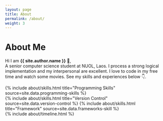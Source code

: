 ```yaml
---
layout: page
title: About
permalink: /about/
weight: 3
---
```


# **About Me**

Hi I am **{{ site.author.name }}** :wave:,<br>
A senior computer science student at NUOL, Laos. I process a strong logical implementation and my interpersonal are excellent. I love to code in my free time and watch some movies. See my skills and experiences below :point_down:.

<div class="row">
{% include about/skills.html title="Programming Skills" source=site.data.programming-skills %}

</div>

<div class="row">
{% include about/skills.html title="Version Control" source=site.data.version-control %}
{% include about/skills.html title="Framework" source=site.data.frameworks-skill %}
</div>

<div class="row">
{% include about/timeline.html %}
</div>